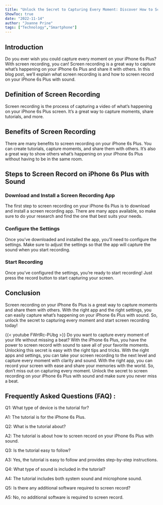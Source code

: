 ```yaml
---
title: "Unlock the Secret to Capturing Every Moment: Discover How to Screen Record on Your iPhone 6s Plus with Sound!"
ShowToc: true 
date: "2022-11-14"
author: "Joanne Prine" 
tags: ["Technology","Smartphone"]
---
```

## Introduction
Do you ever wish you could capture every moment on your iPhone 6s Plus? With screen recording, you can! Screen recording is a great way to capture what’s happening on your iPhone 6s Plus and share it with others. In this blog post, we’ll explain what screen recording is and how to screen record on your iPhone 6s Plus with sound. 

## Definition of Screen Recording
Screen recording is the process of capturing a video of what’s happening on your iPhone 6s Plus screen. It’s a great way to capture moments, share tutorials, and more. 

## Benefits of Screen Recording
There are many benefits to screen recording on your iPhone 6s Plus. You can create tutorials, capture moments, and share them with others. It’s also a great way to show others what’s happening on your iPhone 6s Plus without having to be in the same room. 

## Steps to Screen Record on iPhone 6s Plus with Sound

### Download and Install a Screen Recording App
The first step to screen recording on your iPhone 6s Plus is to download and install a screen recording app. There are many apps available, so make sure to do your research and find the one that best suits your needs. 

### Configure the Settings
Once you’ve downloaded and installed the app, you’ll need to configure the settings. Make sure to adjust the settings so that the app will capture the sound when you start recording. 

### Start Recording
Once you’ve configured the settings, you’re ready to start recording! Just press the record button to start capturing your screen. 

## Conclusion
Screen recording on your iPhone 6s Plus is a great way to capture moments and share them with others. With the right app and the right settings, you can easily capture what’s happening on your iPhone 6s Plus with sound. So, unlock the secret to capturing every moment and start screen recording today!

{{< youtube FWrtRc-PUbg >}} 
Do you want to capture every moment of your life without missing a beat? With the iPhone 6s Plus, you have the power to screen record with sound to save all of your favorite moments. Unlocking this secret is easy with the right tips and tricks. With the right apps and settings, you can take your screen recording to the next level and capture every moment with clarity and sound. With the right app, you can record your screen with ease and share your memories with the world. So, don’t miss out on capturing every moment. Unlock the secret to screen recording on your iPhone 6s Plus with sound and make sure you never miss a beat.

## Frequently Asked Questions (FAQ) :
Q1: What type of device is the tutorial for?

A1: The tutorial is for the iPhone 6s Plus.

Q2: What is the tutorial about?

A2: The tutorial is about how to screen record on your iPhone 6s Plus with sound.

Q3: Is the tutorial easy to follow?

A3: Yes, the tutorial is easy to follow and provides step-by-step instructions.

Q4: What type of sound is included in the tutorial?

A4: The tutorial includes both system sound and microphone sound.

Q5: Is there any additional software required to screen record?

A5: No, no additional software is required to screen record.


